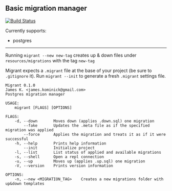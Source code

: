 ## Basic migration manager

[![Build Status](https://travis-ci.org/jaemk/migrant.svg?branch=master)](https://travis-ci.org/jaemk/migrant)

Currently supports:
 - postgres

----
Running `migrant --new new-tag` creates up & down files under `resources/migrations` with the tag `new-tag`

Migrant expects a `.migrant` file at the base of your project (be sure to `.gitignore` it). Run `migrant --init` to generate a fresh `.migrant` settings file.


    Migrant 0.1.0
    James K. <james.kominick@gmail.com>
    Postgres migration manager

    USAGE:
        migrant [FLAGS] [OPTIONS]

    FLAGS:
        -d, --down       Moves down (applies .down.sql) one migration
            --fake       Updates the .meta file as if the specified migration was applied
            --force      Applies the migration and treats it as if it were successful
        -h, --help       Prints help information
            --init       Initialize project
        -l, --list       List status of applied and available migrations
        -s, --shell      Open a repl connection
        -u, --up         Moves up (applies .up.sql) one migration
        -V, --version    Prints version information

    OPTIONS:
        -n, --new <MIGRATION_TAG>    Creates a new migrations folder with up&down templates

